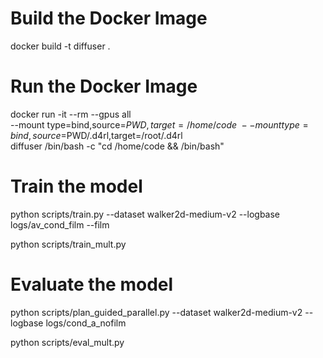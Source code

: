 # Build the Docker Image
docker build -t diffuser .

# Run the Docker Image
docker run -it --rm --gpus all \
    --mount type=bind,source=$PWD,target=/home/code \
    --mount type=bind,source=$PWD/.d4rl,target=/root/.d4rl \
    diffuser /bin/bash -c "cd /home/code && /bin/bash"

# Train the model
python scripts/train.py --dataset walker2d-medium-v2 --logbase logs/av_cond_film --film

python scripts/train_mult.py

# Evaluate the model
python scripts/plan_guided_parallel.py --dataset walker2d-medium-v2 --logbase logs/cond_a_nofilm

python scripts/eval_mult.py